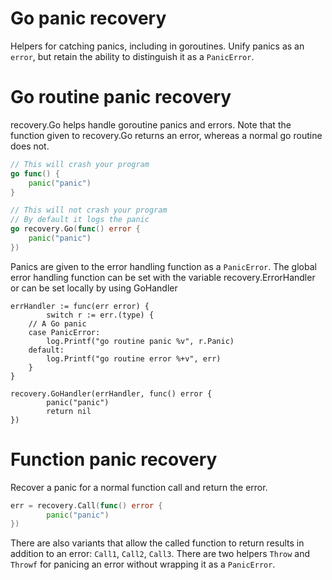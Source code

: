 # Go panic recovery

Helpers for catching panics, including in goroutines.
Unify panics as an `error`, but retain the ability to distinguish it as a `PanicError`.

# Go routine panic recovery

recovery.Go helps handle goroutine panics and errors.
Note that the function given to recovery.Go returns an error, whereas a normal go routine does not.

``` go
// This will crash your program
go func() {
	panic("panic")
}

// This will not crash your program
// By default it logs the panic
go recovery.Go(func() error {
	panic("panic")
})
```

Panics are given to the error handling function as a `PanicError`.
The global error handling function can be set with the variable recovery.ErrorHandler or can be set locally by using GoHandler

```
errHandler := func(err error) {
        switch r := err.(type) {
	// A Go panic
	case PanicError:
		log.Printf("go routine panic %v", r.Panic)
	default:
		log.Printf("go routine error %+v", err)
	}
}

recovery.GoHandler(errHandler, func() error {
		panic("panic")
		return nil
})
```

# Function panic recovery

Recover a panic for a normal function call and return the error.

``` go
err = recovery.Call(func() error {
		panic("panic")
})
```

There are also variants that allow the called function to return results in addition to an error: `Call1`, `Call2`, `Call3`.
There are two helpers `Throw` and `Throwf` for panicing an error without wrapping it as a `PanicError`.
